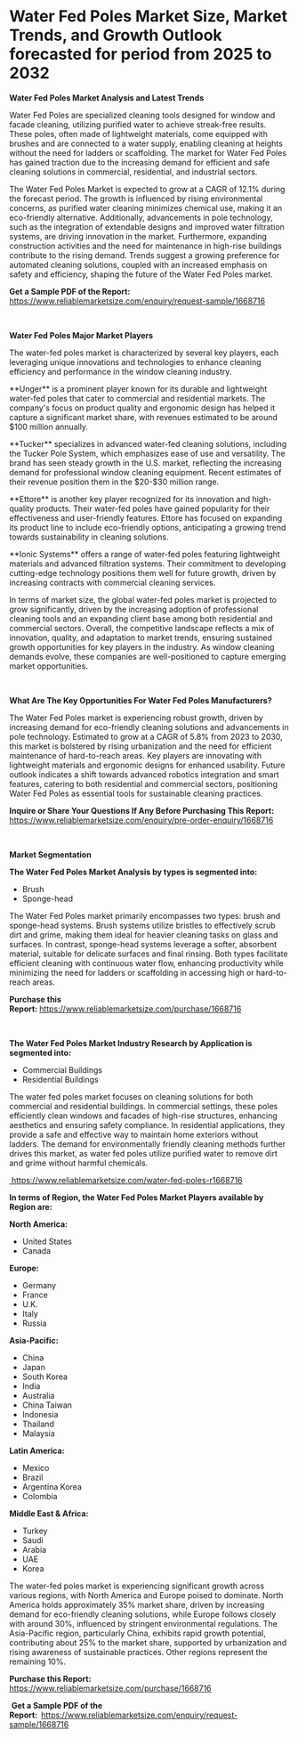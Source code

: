 <p><h1>Water Fed Poles Market Size, Market Trends, and Growth Outlook forecasted for period from 2025 to 2032</h1></p><p><strong>Water Fed Poles Market Analysis and Latest Trends</strong></p>
<p><p>Water Fed Poles are specialized cleaning tools designed for window and facade cleaning, utilizing purified water to achieve streak-free results. These poles, often made of lightweight materials, come equipped with brushes and are connected to a water supply, enabling cleaning at heights without the need for ladders or scaffolding. The market for Water Fed Poles has gained traction due to the increasing demand for efficient and safe cleaning solutions in commercial, residential, and industrial sectors.</p><p>The Water Fed Poles Market is expected to grow at a CAGR of 12.1% during the forecast period. The growth is influenced by rising environmental concerns, as purified water cleaning minimizes chemical use, making it an eco-friendly alternative. Additionally, advancements in pole technology, such as the integration of extendable designs and improved water filtration systems, are driving innovation in the market. Furthermore, expanding construction activities and the need for maintenance in high-rise buildings contribute to the rising demand. Trends suggest a growing preference for automated cleaning solutions, coupled with an increased emphasis on safety and efficiency, shaping the future of the Water Fed Poles market.</p></p>
<p><strong>Get a Sample PDF of the Report:&nbsp;</strong> <a href="https://www.reliablemarketsize.com/enquiry/request-sample/1668716?utm_campaign=3529&utm_medium=2&utm_source=Github&utm_content=ia&utm_term=15042025&utm_id=water-fed-poles">https://www.reliablemarketsize.com/enquiry/request-sample/1668716</a></p>
<p>&nbsp;</p>
<p><strong>Water Fed Poles Major Market Players</strong></p>
<p><p>The water-fed poles market is characterized by several key players, each leveraging unique innovations and technologies to enhance cleaning efficiency and performance in the window cleaning industry. </p><p>**Unger** is a prominent player known for its durable and lightweight water-fed poles that cater to commercial and residential markets. The company's focus on product quality and ergonomic design has helped it capture a significant market share, with revenues estimated to be around $100 million annually.</p><p>**Tucker** specializes in advanced water-fed cleaning solutions, including the Tucker Pole System, which emphasizes ease of use and versatility. The brand has seen steady growth in the U.S. market, reflecting the increasing demand for professional window cleaning equipment. Recent estimates of their revenue position them in the $20-$30 million range.</p><p>**Ettore** is another key player recognized for its innovation and high-quality products. Their water-fed poles have gained popularity for their effectiveness and user-friendly features. Ettore has focused on expanding its product line to include eco-friendly options, anticipating a growing trend towards sustainability in cleaning solutions.</p><p>**Ionic Systems** offers a range of water-fed poles featuring lightweight materials and advanced filtration systems. Their commitment to developing cutting-edge technology positions them well for future growth, driven by increasing contracts with commercial cleaning services.</p><p>In terms of market size, the global water-fed poles market is projected to grow significantly, driven by the increasing adoption of professional cleaning tools and an expanding client base among both residential and commercial sectors. Overall, the competitive landscape reflects a mix of innovation, quality, and adaptation to market trends, ensuring sustained growth opportunities for key players in the industry. As window cleaning demands evolve, these companies are well-positioned to capture emerging market opportunities.</p></p>
<p>&nbsp;</p>
<p><strong>What Are The Key Opportunities For Water Fed Poles Manufacturers?</strong></p>
<p><p>The Water Fed Poles market is experiencing robust growth, driven by increasing demand for eco-friendly cleaning solutions and advancements in pole technology. Estimated to grow at a CAGR of 5.8% from 2023 to 2030, this market is bolstered by rising urbanization and the need for efficient maintenance of hard-to-reach areas. Key players are innovating with lightweight materials and ergonomic designs for enhanced usability. Future outlook indicates a shift towards advanced robotics integration and smart features, catering to both residential and commercial sectors, positioning Water Fed Poles as essential tools for sustainable cleaning practices.</p></p>
<p><strong>Inquire or Share Your Questions If Any Before Purchasing This Report:</strong> <a href="https://www.reliablemarketsize.com/enquiry/pre-order-enquiry/1668716?utm_campaign=3529&utm_medium=2&utm_source=Github&utm_content=ia&utm_term=15042025&utm_id=water-fed-poles">https://www.reliablemarketsize.com/enquiry/pre-order-enquiry/1668716</a></p>
<p>&nbsp;</p>
<p><strong>Market Segmentation</strong></p>
<p><strong>The Water Fed Poles Market Analysis by types is segmented into:</strong></p>
<p><ul><li>Brush</li><li>Sponge-head</li></ul></p>
<p><p>The Water Fed Poles market primarily encompasses two types: brush and sponge-head systems. Brush systems utilize bristles to effectively scrub dirt and grime, making them ideal for heavier cleaning tasks on glass and surfaces. In contrast, sponge-head systems leverage a softer, absorbent material, suitable for delicate surfaces and final rinsing. Both types facilitate efficient cleaning with continuous water flow, enhancing productivity while minimizing the need for ladders or scaffolding in accessing high or hard-to-reach areas.</p></p>
<p><strong>Purchase this Report:&nbsp;</strong><a href="https://www.reliablemarketsize.com/purchase/1668716?utm_campaign=3529&utm_medium=2&utm_source=Github&utm_content=ia&utm_term=15042025&utm_id=water-fed-poles">https://www.reliablemarketsize.com/purchase/1668716</a></p>
<p>&nbsp;</p>
<p><strong>The Water Fed Poles Market Industry Research by Application is segmented into:</strong></p>
<p><ul><li>Commercial Buildings</li><li>Residential Buildings</li></ul></p>
<p><p>The water fed poles market focuses on cleaning solutions for both commercial and residential buildings. In commercial settings, these poles efficiently clean windows and facades of high-rise structures, enhancing aesthetics and ensuring safety compliance. In residential applications, they provide a safe and effective way to maintain home exteriors without ladders. The demand for environmentally friendly cleaning methods further drives this market, as water fed poles utilize purified water to remove dirt and grime without harmful chemicals.</p></p>
<p><a href="https://www.reliablemarketsize.com/water-fed-poles-r1668716?utm_campaign=3529&utm_medium=2&utm_source=Github&utm_content=ia&utm_term=15042025&utm_id=water-fed-poles">&nbsp;https://www.reliablemarketsize.com/water-fed-poles-r1668716</a></p>
<p><strong>In terms of Region, the Water Fed Poles Market Players available by Region are:</strong></p>
<p>
    <p> <strong> North America: </strong>
        <ul>
            <li>United States</li>
            <li>Canada</li>
        </ul>
        </p> 
    <p> <strong> Europe: </strong>
        <ul>
            <li>Germany</li>
            <li>France</li>
            <li>U.K.</li>
            <li>Italy</li>
            <li>Russia</li>
        </ul>
        </p> 
    <p> <strong> Asia-Pacific: </strong>
        <ul>
            <li>China</li>
            <li>Japan</li>
            <li>South Korea</li>
            <li>India</li>
            <li>Australia</li>
            <li>China Taiwan</li>
            <li>Indonesia</li>
            <li>Thailand</li>
            <li>Malaysia</li>
        </ul>
        </p> 
    <p> <strong> Latin America: </strong>
        <ul>
            <li>Mexico</li>
            <li>Brazil</li>
            <li>Argentina Korea</li>
            <li>Colombia</li>
        </ul>
        </p> 
    <p> <strong> Middle East & Africa: </strong>
        <ul>
            <li>Turkey</li>
            <li>Saudi</li>
            <li>Arabia</li>
            <li>UAE</li>
            <li>Korea</li>
        </ul>
    </p>
    </p>
<p><p>The water-fed poles market is experiencing significant growth across various regions, with North America and Europe poised to dominate. North America holds approximately 35% market share, driven by increasing demand for eco-friendly cleaning solutions, while Europe follows closely with around 30%, influenced by stringent environmental regulations. The Asia-Pacific region, particularly China, exhibits rapid growth potential, contributing about 25% to the market share, supported by urbanization and rising awareness of sustainable practices. Other regions represent the remaining 10%.</p></p>
<p><strong>Purchase this Report: </strong><a href="https://www.reliablemarketsize.com/purchase/1668716?utm_campaign=3529&utm_medium=2&utm_source=Github&utm_content=ia&utm_term=15042025&utm_id=water-fed-poles">https://www.reliablemarketsize.com/purchase/1668716</a></p>
<p>&nbsp;<strong>Get a Sample PDF of the Report:&nbsp;&nbsp;</strong><a href="https://www.reliablemarketsize.com/enquiry/request-sample/1668716?utm_campaign=3529&utm_medium=2&utm_source=Github&utm_content=ia&utm_term=15042025&utm_id=water-fed-poles">https://www.reliablemarketsize.com/enquiry/request-sample/1668716</a></p>
<p><strong></strong></p>
<p><p></p><p></p><p></p></p>